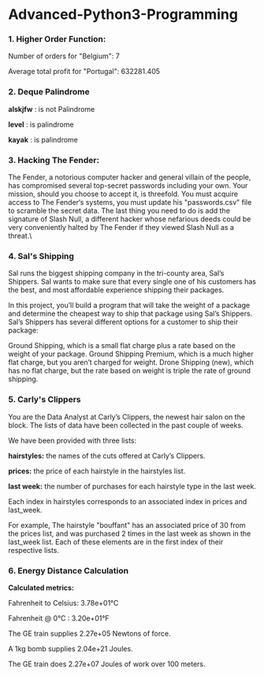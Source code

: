 # Advanced-Python3-Programming
### 1. Higher Order Function:
Number of orders for "Belgium": 7

Average total profit for "Portugal": 632281.405     

### 2. Deque Palindrome
**alskjfw** : is not Palindrome

**level**    : is palindrome

**kayak**    : is palindrome

### 3. Hacking The Fender:
The Fender, a notorious computer hacker and general villain of the people, has compromised several top-secret passwords including your own. Your mission, should you choose to accept it, is threefold. You must acquire access to The Fender‘s systems, you must update his "passwords.csv" file to scramble the secret data. The last thing you need to do is add the signature of Slash Null, a different hacker whose nefarious deeds could be very conveniently halted by The Fender if they viewed Slash Null as a threat.\

### 4. Sal's Shipping
Sal runs the biggest shipping company in the tri-county area, Sal’s Shippers. Sal wants to make sure that every single one of his customers has the best, and most affordable experience shipping their packages.

In this project, you’ll build a program that will take the weight of a package and determine the cheapest way to ship that package using Sal’s Shippers.
Sal’s Shippers has several different options for a customer to ship their package:

Ground Shipping, which is a small flat charge plus a rate based on the weight of your package.
Ground Shipping Premium, which is a much higher flat charge, but you aren’t charged for weight.
Drone Shipping (new), which has no flat charge, but the rate based on weight is triple the rate of ground shipping.

### 5. Carly's Clippers
You are the Data Analyst at Carly’s Clippers, the newest hair salon on the block. The lists of data have been collected in the past couple of weeks. 

We have been provided with three lists:

**hairstyles:** the names of the cuts offered at Carly’s Clippers.

**prices:** the price of each hairstyle in the hairstyles list.

**last week:** the number of purchases for each hairstyle type in the last week.

Each index in hairstyles corresponds to an associated index in prices and last_week.

For example, The hairstyle "bouffant" has an associated price of 30 from the prices list, and was purchased 2 times in the last week as shown in the last_week list. Each of these elements are in the first index of their respective lists.

### 6. Energy Distance Calculation
**Calculated metrics:** 

Fahrenheit to Celsius: 3.78e+01°C 

Fahrenheit @ 0°C : 3.20e+01°F

The GE train supplies 2.27e+05 Newtons of force.

A 1kg bomb supplies 2.04e+21 Joules.

The GE train does 2.27e+07 Joules of work over 100 meters.

     

  
    
  
  
